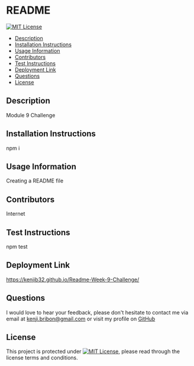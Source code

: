 
# README
[![MIT License](https://img.shields.io/badge//license-MIT-blue.svg)](https://github.com/tterb/atomic-design-ui/blob/master/LICENSEs)

* [Description](#description)
* [Installation Instructions](#installation)
* [Usage Information](#usage)
* [Contributors](#contributors)
* [Test Instructions](#testing)
* [Deployment Link](#deployment)
* [Questions](#questions)
* [License](#license)


## Description
Module 9 Challenge

## Installation Instructions
npm i 

## Usage Information
Creating a README file 

## Contributors
Internet

## Test Instructions
npm test 

## Deployment Link
https://kenjib32.github.io/Readme-Week-9-Challenge/

## Questions
I would love to hear your feedback, please don't hesitate to contact me via email at [kenji.bribon@gmail.com](mailto;kenji.bribon@gmail.com) or visit my profile on [GitHub](https://github.com/kenjib32)
        
## License
This project is protected under [![MIT License](https://img.shields.io/badge//license-MIT-blue.svg)](https://github.com/tterb/atomic-design-ui/blob/master/LICENSEs), please read through the license terms and conditions.
    